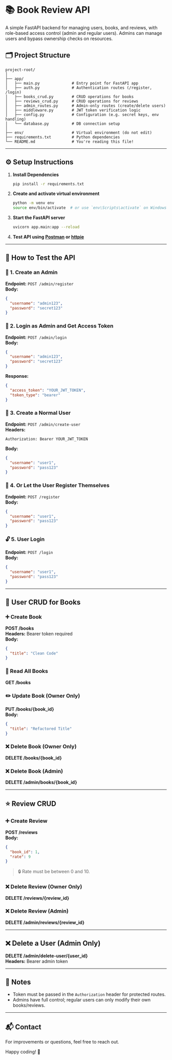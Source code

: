 # 📚 Book Review API

A simple FastAPI backend for managing users, books, and reviews, with role-based access control (admin and regular users). Admins can manage users and bypass ownership checks on resources.

## 🗂 Project Structure

```
project-root/
│
├── app/
│   ├── main.py              # Entry point for FastAPI app
│   ├── auth.py              # Authentication routes (/register, /login)
│   ├── books_crud.py        # CRUD operations for books
│   ├── reviews_crud.py      # CRUD operations for reviews
│   ├── admin_routes.py      # Admin-only routes (create/delete users)
│   ├── middleware.py        # JWT token verification logic
│   ├── config.py            # Configuration (e.g. secret keys, env handling)
│   └── database.py          # DB connection setup
│
├── env/                     # Virtual environment (do not edit)
├── requirements.txt         # Python dependencies
└── README.md                # You're reading this file!
```

---

## ⚙️ Setup Instructions

1. **Install Dependencies**
   ```bash
   pip install -r requirements.txt
   ```

2. **Create and activate virtual environment**
   ```bash
   python -m venv env
   source env/bin/activate  # or use `env\Scripts\activate` on Windows
   ```

3. **Start the FastAPI server**
   ```bash
   uvicorn app.main:app --reload
   ```

4. **Test API using [Postman](https://www.postman.com/) or [httpie](https://httpie.io/)**

---

## 🧪 How to Test the API

### 🔑 1. Create an Admin

**Endpoint:** `POST /admin/register`  
**Body:**
```json
{
  "username": "admin123",
  "password": "secret123"
}
```

### 🔐 2. Login as Admin and Get Access Token

**Endpoint:** `POST /admin/login`  
**Body:**
```json
{
  "username": "admin123",
  "password": "secret123"
}
```

**Response:**
```json
{
  "access_token": "YOUR_JWT_TOKEN",
  "token_type": "bearer"
}
```

### 👤 3. Create a Normal User

**Endpoint:** `POST /admin/create-user`  
**Headers:**
```http
Authorization: Bearer YOUR_JWT_TOKEN
```

**Body:**
```json
{
  "username": "user1",
  "password": "pass123"
}
```

### 👋 4. Or Let the User Register Themselves

**Endpoint:** `POST /register`  
**Body:**
```json
{
  "username": "user1",
  "password": "pass123"
}
```

### 🔓 5. User Login

**Endpoint:** `POST /login`  
**Body:**
```json
{
  "username": "user1",
  "password": "pass123"
}
```

---

## 🔁 User CRUD for Books

### ➕ Create Book
**POST /books**  
**Headers:** Bearer token required  
**Body:**
```json
{
  "title": "Clean Code"
}
```

### 📖 Read All Books
**GET /books**

### ✏️ Update Book (Owner Only)
**PUT /books/{book_id}**  
**Body:**
```json
{
  "title": "Refactored Title"
}
```

### ❌ Delete Book (Owner Only)
**DELETE /books/{book_id}**

### ❌ Delete Book (Admin)
**DELETE /admin/books/{book_id}**

---

## ⭐ Review CRUD

### ➕ Create Review
**POST /reviews**  
**Body:**
```json
{
  "book_id": 1,
  "rate": 9
}
```

> 🔒 Rate must be between 0 and 10.

### ❌ Delete Review (Owner Only)
**DELETE /reviews/{review_id}**

### ❌ Delete Review (Admin)
**DELETE /admin/reviews/{review_id}**

---

## ❌ Delete a User (Admin Only)

**DELETE /admin/delete-user/{user_id}**  
**Headers:** Bearer admin token

---

## 📌 Notes

- Token must be passed in the `Authorization` header for protected routes.
- Admins have full control; regular users can only modify their own books/reviews.

---

## 📬 Contact

For improvements or questions, feel free to reach out.

Happy coding! 🚀
